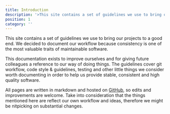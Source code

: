 ```yaml
---
title: Introduction
description: '>This site contains a set of guidelines we use to bring our projects to a good end. We decided to document our workflow because consistency is one of the most valuable traits of maintainable software.'
position: 1
category: ''
---
```




<p class="my-4">This site contains a set of guidelines we use to bring our projects to a good end. We decided to document our workflow because consistency is one of the most valuable traits of maintainable software.</p>

<p class="my-4">This documentation exists to improve ourselves and for giving future colleagues a reference to our way of doing things. The guidelines cover git workflow, code style & guidelines, testing and other little things we consider worth documenting in order to help us provide stable, consistent and high quality software.</p>

All pages are written in markdown and hosted on [GitHub](https://github.com/BinarCode/guidelines.binarcode.com), so edits and improvements are welcome. Take into consideration that the things mentioned here are reflect our own workflow and ideas, therefore we might be nitpicking on substantial changes.

